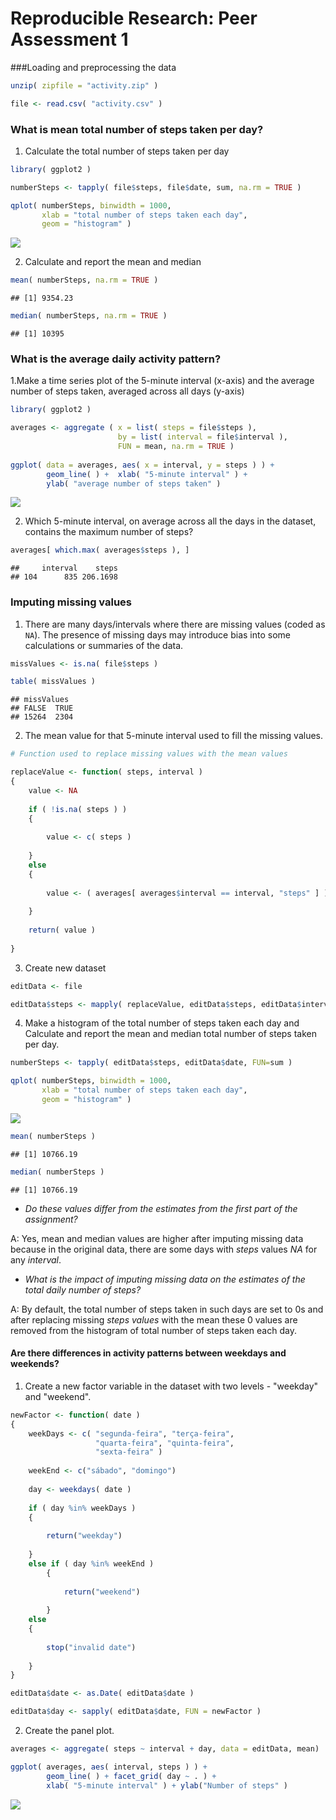 # Reproducible Research: Peer Assessment 1


###Loading and preprocessing the data


```r
unzip( zipfile = "activity.zip" )

file <- read.csv( "activity.csv" )
```


### What is mean total number of steps taken per day?

1. Calculate the total number of steps taken per day


```r
library( ggplot2 )

numberSteps <- tapply( file$steps, file$date, sum, na.rm = TRUE )

qplot( numberSteps, binwidth = 1000,
       xlab = "total number of steps taken each day",
       geom = "histogram" )
```

![](PA1_template_files/figure-html/unnamed-chunk-1-1.png) 

2. Calculate and report the mean and median


```r
mean( numberSteps, na.rm = TRUE )
```

```
## [1] 9354.23
```

```r
median( numberSteps, na.rm = TRUE )
```

```
## [1] 10395
```


### What is the average daily activity pattern?

1.Make a time series plot of the 5-minute interval (x-axis) and the average number of steps taken, averaged across all days (y-axis)


```r
library( ggplot2 )

averages <- aggregate ( x = list( steps = file$steps ),
						by = list( interval = file$interval ),
						FUN = mean, na.rm = TRUE )
					  
ggplot( data = averages, aes( x = interval, y = steps ) ) +
		geom_line( ) +	xlab( "5-minute interval" ) +
		ylab( "average number of steps taken" )
```

![](PA1_template_files/figure-html/unnamed-chunk-3-1.png) 

2. Which 5-minute interval, on average across all the days in the dataset, contains the maximum number of steps?


```r
averages[ which.max( averages$steps ), ]
```

```
##     interval    steps
## 104      835 206.1698
```

### Imputing missing values

1. There are many days/intervals where there are missing values (coded as `NA`). The presence of missing days may introduce bias into some calculations or summaries of the data.


```r
missValues <- is.na( file$steps )

table( missValues )
```

```
## missValues
## FALSE  TRUE 
## 15264  2304
```


2. The mean value for that 5-minute interval used to fill the missing values.


```r
# Function used to replace missing values with the mean values

replaceValue <- function( steps, interval )
{
    value <- NA
    
    if ( !is.na( steps ) )
    {
        
        value <- c( steps )
        
    }
    else
    {
        
        value <- ( averages[ averages$interval == interval, "steps" ] )
        
    }
    
    return( value )
    
}
```

3. Create new dataset


```r
editData <- file

editData$steps <- mapply( replaceValue, editData$steps, editData$interval )
```

4. Make a histogram of the total number of steps taken each day and Calculate and report the mean and median total number of steps taken per day.


```r
numberSteps <- tapply( editData$steps, editData$date, FUN=sum )

qplot( numberSteps, binwidth = 1000,
       xlab = "total number of steps taken each day",
       geom = "histogram" )
```

![](PA1_template_files/figure-html/unnamed-chunk-8-1.png) 

```r
mean( numberSteps )
```

```
## [1] 10766.19
```

```r
median( numberSteps )
```

```
## [1] 10766.19
```

- *Do these values differ from the estimates from the first part of the assignment?*

A: Yes, mean and median values are higher after imputing missing data because in the original data, there are some days with *steps* values *NA* for 
any *interval*.

- *What is the impact of imputing missing data on the estimates of the total daily number of steps?*

A: By default, the total number of steps taken in such days are set to 0s and after replacing missing *steps values* with the mean these 0 values are removed from the histogram of total number of steps taken each day.

#### Are there differences in activity patterns between weekdays and weekends?

1. Create a new factor variable in the dataset with two levels - "weekday" and "weekend".


```r
newFactor <- function( date )
{
    weekDays <- c( "segunda-feira", "terça-feira",
                   "quarta-feira", "quinta-feira",
                   "sexta-feira" )
    
    weekEnd <- c("sábado", "domingo")
    
    day <- weekdays( date )
    
    if ( day %in% weekDays )
    {
        
        return("weekday")
        
    }
    else if ( day %in% weekEnd )
        {
            
            return("weekend")
            
        }
    else
    {
        
        stop("invalid date")
        
    }
}

editData$date <- as.Date( editData$date )

editData$day <- sapply( editData$date, FUN = newFactor )
```

2. Create the panel plot.


```r
averages <- aggregate( steps ~ interval + day, data = editData, mean)

ggplot( averages, aes( interval, steps ) ) +
        geom_line( ) + facet_grid( day ~ . ) +
        xlab( "5-minute interval" ) + ylab("Number of steps" )
```

![](PA1_template_files/figure-html/unnamed-chunk-10-1.png) 
